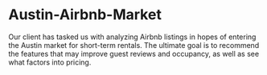 # Austin-Airbnb-Market
Our client has tasked us with analyzing Airbnb listings in hopes of entering the Austin market for short-term rentals. The ultimate goal is to recommend the features that may improve guest reviews and occupancy, as well as see what factors into pricing.
